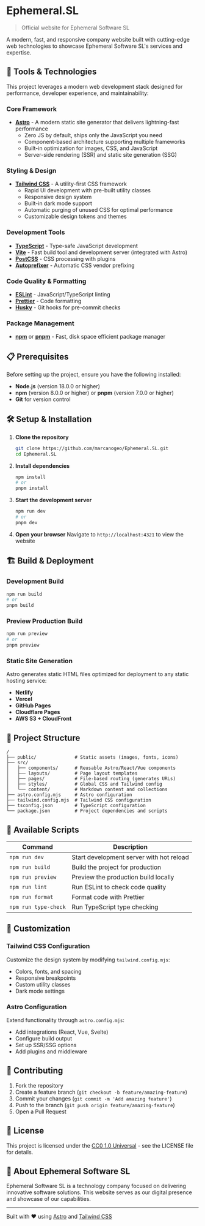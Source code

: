 # Ephemeral.SL

> Official website for Ephemeral Software SL

A modern, fast, and responsive company website built with cutting-edge web technologies to showcase Ephemeral Software SL's services and expertise.

## 🚀 Tools & Technologies

This project leverages a modern web development stack designed for performance, developer experience, and maintainability:

### Core Framework
- **[Astro](https://astro.build/)** - A modern static site generator that delivers lightning-fast performance
  - Zero JS by default, ships only the JavaScript you need
  - Component-based architecture supporting multiple frameworks
  - Built-in optimization for images, CSS, and JavaScript
  - Server-side rendering (SSR) and static site generation (SSG)

### Styling & Design
- **[Tailwind CSS](https://tailwindcss.com/)** - A utility-first CSS framework
  - Rapid UI development with pre-built utility classes
  - Responsive design system
  - Built-in dark mode support
  - Automatic purging of unused CSS for optimal performance
  - Customizable design tokens and themes

### Development Tools
- **[TypeScript](https://www.typescriptlang.org/)** - Type-safe JavaScript development
- **[Vite](https://vitejs.dev/)** - Fast build tool and development server (integrated with Astro)
- **[PostCSS](https://postcss.org/)** - CSS processing with plugins
- **[Autoprefixer](https://autoprefixer.github.io/)** - Automatic CSS vendor prefixing

### Code Quality & Formatting
- **[ESLint](https://eslint.org/)** - JavaScript/TypeScript linting
- **[Prettier](https://prettier.io/)** - Code formatting
- **[Husky](https://typicode.github.io/husky/)** - Git hooks for pre-commit checks

### Package Management
- **[npm](https://www.npmjs.com/)** or **[pnpm](https://pnpm.io/)** - Fast, disk space efficient package manager

## 📋 Prerequisites

Before setting up the project, ensure you have the following installed:

- **Node.js** (version 18.0.0 or higher)
- **npm** (version 8.0.0 or higher) or **pnpm** (version 7.0.0 or higher)
- **Git** for version control

## 🛠️ Setup & Installation

1. **Clone the repository**
   ```bash
   git clone https://github.com/marcanogeo/Ephemeral.SL.git
   cd Ephemeral.SL
   ```

2. **Install dependencies**
   ```bash
   npm install
   # or
   pnpm install
   ```

3. **Start the development server**
   ```bash
   npm run dev
   # or
   pnpm dev
   ```

4. **Open your browser**
   Navigate to `http://localhost:4321` to view the website

## 🏗️ Build & Deployment

### Development Build
```bash
npm run build
# or
pnpm build
```

### Preview Production Build
```bash
npm run preview
# or
pnpm preview
```

### Static Site Generation
Astro generates static HTML files optimized for deployment to any static hosting service:
- **Netlify**
- **Vercel**
- **GitHub Pages**
- **Cloudflare Pages**
- **AWS S3 + CloudFront**

## 📁 Project Structure

```
/
├── public/              # Static assets (images, fonts, icons)
├── src/
│   ├── components/      # Reusable Astro/React/Vue components
│   ├── layouts/         # Page layout templates
│   ├── pages/           # File-based routing (generates URLs)
│   ├── styles/          # Global CSS and Tailwind config
│   └── content/         # Markdown content and collections
├── astro.config.mjs     # Astro configuration
├── tailwind.config.mjs  # Tailwind CSS configuration
├── tsconfig.json        # TypeScript configuration
└── package.json         # Project dependencies and scripts
```

## 🔧 Available Scripts

| Command | Description |
|---------|-------------|
| `npm run dev` | Start development server with hot reload |
| `npm run build` | Build the project for production |
| `npm run preview` | Preview the production build locally |
| `npm run lint` | Run ESLint to check code quality |
| `npm run format` | Format code with Prettier |
| `npm run type-check` | Run TypeScript type checking |

## 🎨 Customization

### Tailwind CSS Configuration
Customize the design system by modifying `tailwind.config.mjs`:
- Colors, fonts, and spacing
- Responsive breakpoints
- Custom utility classes
- Dark mode settings

### Astro Configuration
Extend functionality through `astro.config.mjs`:
- Add integrations (React, Vue, Svelte)
- Configure build output
- Set up SSR/SSG options
- Add plugins and middleware

## 🤝 Contributing

1. Fork the repository
2. Create a feature branch (`git checkout -b feature/amazing-feature`)
3. Commit your changes (`git commit -m 'Add amazing feature'`)
4. Push to the branch (`git push origin feature/amazing-feature`)
5. Open a Pull Request

## 📄 License

This project is licensed under the [CC0 1.0 Universal](LICENSE) - see the LICENSE file for details.

## 🏢 About Ephemeral Software SL

Ephemeral Software SL is a technology company focused on delivering innovative software solutions. This website serves as our digital presence and showcase of our capabilities.

---

Built with ❤️ using [Astro](https://astro.build/) and [Tailwind CSS](https://tailwindcss.com/)
